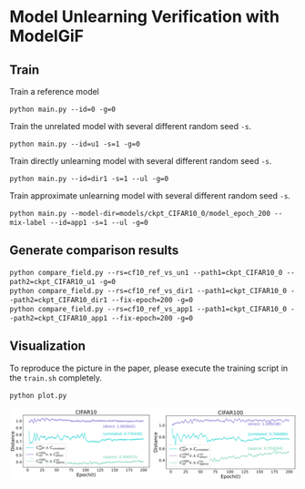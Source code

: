 # Model Unlearning Verification with ModelGiF

## Train

Train a reference model

```shell
python main.py --id=0 -g=0
```

Train the unrelated model with several different random seed `-s`.

```shell
python main.py --id=u1 -s=1 -g=0
```

Train directly unlearning model with several different random seed `-s`.
```shell
python main.py --id=dir1 -s=1 --ul -g=0
```

Train approximate unlearning model with several different random seed `-s`.

```shell
python main.py --model-dir=models/ckpt_CIFAR10_0/model_epoch_200 --mix-label --id=app1 -s=1 --ul -g=0
```

## Generate comparison results

```shell
python compare_field.py --rs=cf10_ref_vs_un1 --path1=ckpt_CIFAR10_0 --path2=ckpt_CIFAR10_u1 -g=0
python compare_field.py --rs=cf10_ref_vs_dir1 --path1=ckpt_CIFAR10_0 --path2=ckpt_CIFAR10_dir1 --fix-epoch=200 -g=0
python compare_field.py --rs=cf10_ref_vs_app1 --path1=ckpt_CIFAR10_0 --path2=ckpt_CIFAR10_app1 --fix-epoch=200 -g=0
```

## Visualization

To reproduce the picture in the paper, please execute the training script in the `train.sh` completely.

```shell
python plot.py
```

![image-20230808153154807](assets/README/image-20230808153154807.png)
